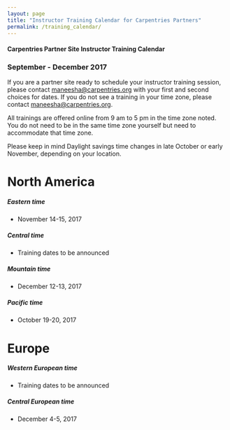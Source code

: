 ```yaml
---
layout: page
title: "Instructor Training Calendar for Carpentries Partners"
permalink: /training_calendar/
---
```



#### Carpentries Partner Site Instructor Training Calendar
###  September - December 2017


If you are a partner site ready to schedule your instructor training session, please contact maneesha@carpentries.org with your first and second choices for dates.  If you do not see a training in your time zone, please contact maneesha@carpentries.org.

All trainings are offered online from 9 am to 5 pm in the time zone noted.  You do not need to be in the same time zone yourself but need to accommodate that time zone. 

Please keep in mind Daylight savings time changes in late October or early November, depending on your location.  

# North America

##### Eastern time
* November 14-15, 2017

##### Central time
* Training dates to be announced

##### Mountain time
* December 12-13, 2017

##### Pacific time
* October 19-20, 2017

# Europe

##### Western European time
* Training dates to be announced

##### Central European time
* December 4-5, 2017




